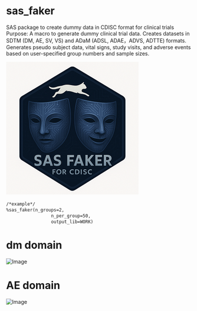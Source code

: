 # sas_faker
SAS package to create dummy data in CDISC format for clinical trials
Purpose: A macro to generate dummy clinical trial data. Creates datasets in SDTM (DM, AE, SV, VS) and ADaM (ADSL, ADAE，ADVS, ADTTE) formats.
Generates pseudo subject data, vital signs, study visits, and adverse events based on user-specified group numbers and sample sizes.

![sas_faker](./sas_faker_small.png)  

~~~sas  
/*example*/
%sas_faker(n_groups=2,
                 n_per_group=50, 
                 output_lib=WORK)
~~~

# dm domain
![Image](https://github.com/user-attachments/assets/a4ba4c51-793e-451d-ac23-c7d936d13ee4)

# AE domain
![Image](https://github.com/user-attachments/assets/814db470-1a4c-47cb-931e-f956bebbffba)
